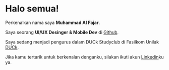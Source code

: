 # Halo semua! 

Perkenalkan nama saya **Muhammad Al Fajar**.<br>

Saya seorang **UI/UX Desinger & Mobile Dev** di [Github](https://github.com/alfa03r).<br>

Saya sedang menjadi pengurus dalam DUCk Studyclub di Fasilkom Unilak [DUCk](https://www.instagram.com/duck.unilak/).<br>


Jika kamu tertarik untuk berkenalan denganku, silakan ikuti akun [Linkedin](https://www.linkedin.com/in/muhammad-al-fajar-15b340226/)ku ya.
